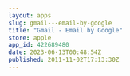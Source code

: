 ```yaml
---
layout: apps
slug: gmail---email-by-google
title: "Gmail - Email by Google"
store: apple
app_id: 422689480
date: 2023-06-13T00:48:54Z
published: 2011-11-02T17:13:30Z
---
```

